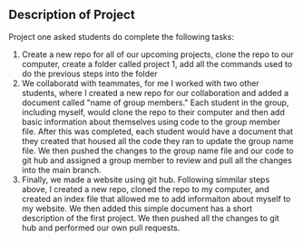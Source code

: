 ## Description of Project
Project one asked students do complete the following tasks: 
1) Create a new repo for all of our upcoming projects, clone the repo to our computer, create a folder called project 1, add all the commands used to do the previous steps into the folder
2) We collaboratd with teammates, for me I worked with two other students, where I created a new repo for our collaboration and added a document called "name of group members." Each student in the group, including myself, would clone the repo to their computer and then add basic information about themselves using code to the group member file. After this was completed, each student would have a document that they created that housed all the code they ran to update the group name file. We then pushed the changes to the group name file and our code to git hub and assigned a group member to review and pull all the changes into the main branch. 
3) Finally, we made a website using git hub. Following simmilar steps above, I created a new repo, cloned the repo to my computer, and created an index file that allowed me to add informaiton about myself to my website. We then added this simple document has a short description of the first project. We then pushed all the changes to git hub and performed our own pull requests. 
